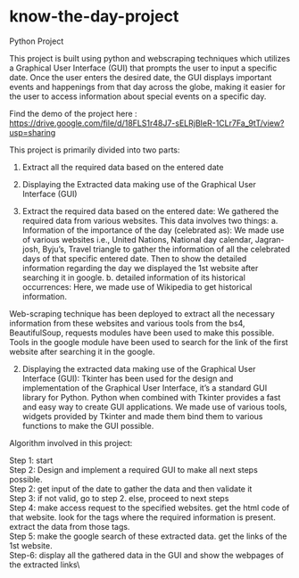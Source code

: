 # know-the-day-project
Python Project

This project is built using python and webscraping techniques which utilizes a Graphical User Interface (GUI) that prompts the user to input a specific date. Once the user enters the desired date, the GUI displays important events and happenings from that day across the globe, making it easier for the user to access information about special events on a specific day.

Find the demo of the project here : https://drive.google.com/file/d/18FLS1r48J7-sELRjBIeR-1CLr7Fa_9tT/view?usp=sharing

This project is primarily divided into two parts:
1.	Extract all the required data based on the entered date  
2.	Displaying the Extracted data making use of the Graphical User Interface (GUI)

1. Extract the required data based on the entered date:
We gathered the required data from various websites. This data involves two things: 
a.  Information of the importance of the day (celebrated as):
We made use of various websites i.e., United Nations, 	National day calendar, Jagran-josh, Byju’s, Travel triangle to gather the information of all the celebrated days of that specific entered date.
Then to show the detailed information regarding the day we displayed the 1st website after searching it in google.
b. detailed information of its historical occurrences:
Here, we made use of Wikipedia 	 to get historical information.

Web-scraping technique has been deployed to extract all the necessary information from these websites and various tools from the bs4, BeautifulSoup, requests modules have been used to make this possible.
Tools in the google module have been used to search for the link of the first website after searching it in the google.


		

2. Displaying the extracted data making use of the Graphical User Interface (GUI):
Tkinter has been used for the design and implementation of the Graphical User Interface, it’s a standard GUI library for Python. Python when combined with Tkinter provides a fast and easy way to create GUI applications.
We made use of various tools, widgets provided by Tkinter and made them bind them to various functions to make the GUI possible.

Algorithm involved in this project:

Step 1: start\
Step 2: Design and implement a required GUI to make all next steps possible.\
Step 2: get input of the date to gather the data and then validate it\
Step 3: if not valid, go to step 2. else, proceed to next steps\
Step 4: make access request to the specified websites. get the html code of that website. look for the tags where the required information is present. extract the data from those tags.\
Step 5: make the google search of these extracted data. get the links of the 1st website.\
Step-6: display all the gathered data in the GUI and show the webpages of the extracted links\
